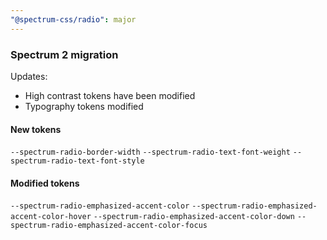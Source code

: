 ```yaml
---
"@spectrum-css/radio": major
---
```


### Spectrum 2 migration

Updates:

- High contrast tokens have been modified
- Typography tokens modified

#### New tokens

`--spectrum-radio-border-width`
`--spectrum-radio-text-font-weight`
`--spectrum-radio-text-font-style`

#### Modified tokens

`--spectrum-radio-emphasized-accent-color`
`--spectrum-radio-emphasized-accent-color-hover`
`--spectrum-radio-emphasized-accent-color-down`
`--spectrum-radio-emphasized-accent-color-focus`
